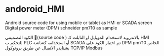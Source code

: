 # andoroid_HMI
Android source code for using mobile or tablet as HMI or SCADA screen  
Digital power meter (DPM) schneider pm710 as sample

الكود التصميمي (ٍsource code ) بالاندرويد لاستخدام الموبايل او التابلت كـ HMI  للتحكم ب PLC
 أو استخدامه كشاشة  SCADA
تم اختبار الكود على DPM pm710 الخاص بشنايدر
الاتصال عن طريق بروتوكول TCP/IP  Modbus

